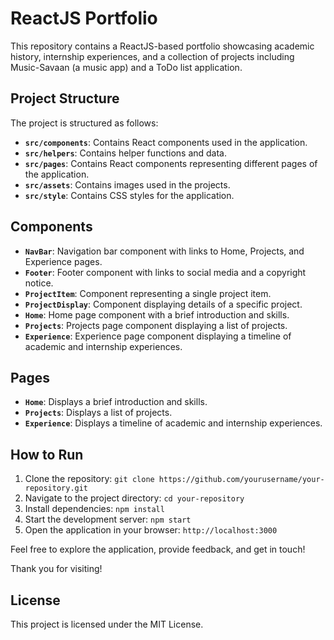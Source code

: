 # ReactJS Portfolio

This repository contains a ReactJS-based portfolio showcasing academic history, internship experiences, and a collection of projects including Music-Savaan (a music app) and a ToDo list application.

## Project Structure

The project is structured as follows:

- **`src/components`**: Contains React components used in the application.
- **`src/helpers`**: Contains helper functions and data.
- **`src/pages`**: Contains React components representing different pages of the application.
- **`src/assets`**: Contains images used in the projects.
- **`src/style`**: Contains CSS styles for the application.

## Components

- **`NavBar`**: Navigation bar component with links to Home, Projects, and Experience pages.
- **`Footer`**: Footer component with links to social media and a copyright notice.
- **`ProjectItem`**: Component representing a single project item.
- **`ProjectDisplay`**: Component displaying details of a specific project.
- **`Home`**: Home page component with a brief introduction and skills.
- **`Projects`**: Projects page component displaying a list of projects.
- **`Experience`**: Experience page component displaying a timeline of academic and internship experiences.

## Pages

- **`Home`**: Displays a brief introduction and skills.
- **`Projects`**: Displays a list of projects.
- **`Experience`**: Displays a timeline of academic and internship experiences.

## How to Run

1. Clone the repository: `git clone https://github.com/yourusername/your-repository.git`
2. Navigate to the project directory: `cd your-repository`
3. Install dependencies: `npm install`
4. Start the development server: `npm start`
5. Open the application in your browser: `http://localhost:3000`

Feel free to explore the application, provide feedback, and get in touch!

Thank you for visiting!


## License
This project is licensed under the MIT License.   
